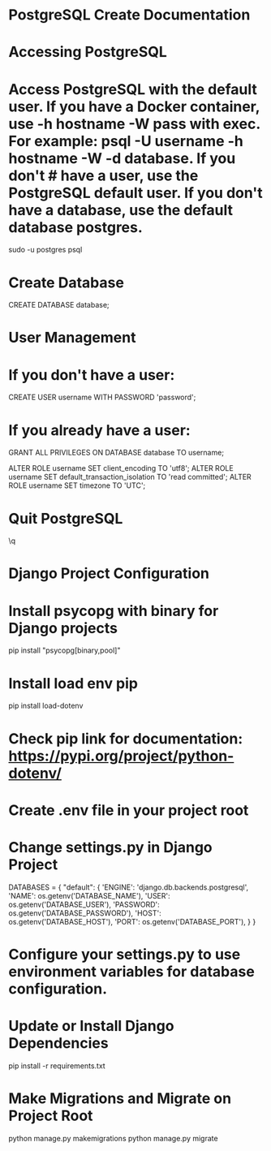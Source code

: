 # PostgreSQL Create Documentation

# Accessing PostgreSQL

# Access PostgreSQL with the default user. If you have a Docker container, use -h hostname -W pass with exec. For example: psql -U username -h hostname -W -d database. If you don't # have a user, use the PostgreSQL default user. If you don't have a database, use the default database postgres.

sudo -u postgres psql

# Create Database

CREATE DATABASE database;

# User Management

# If you don't have a user:

CREATE USER username WITH PASSWORD 'password';

# If you already have a user:

GRANT ALL PRIVILEGES ON DATABASE database TO username;

ALTER ROLE username SET client_encoding TO 'utf8';
ALTER ROLE username SET default_transaction_isolation TO 'read committed';
ALTER ROLE username SET timezone TO 'UTC';

# Quit PostgreSQL

\q

# Django Project Configuration

# Install psycopg with binary for Django projects

pip install "psycopg[binary,pool]"

# Install load env pip

pip install load-dotenv

# Check pip link for documentation: https://pypi.org/project/python-dotenv/

# Create .env file in your project root

# Change settings.py in Django Project

DATABASES = {
    "default": {
        'ENGINE': 'django.db.backends.postgresql',
        'NAME': os.getenv('DATABASE_NAME'),
        'USER': os.getenv('DATABASE_USER'),
        'PASSWORD': os.getenv('DATABASE_PASSWORD'),
        'HOST': os.getenv('DATABASE_HOST'),
        'PORT': os.getenv('DATABASE_PORT'),
    }
}

# Configure your settings.py to use environment variables for database configuration.

# Update or Install Django Dependencies

pip install -r requirements.txt

# Make Migrations and Migrate on Project Root

python manage.py makemigrations
python manage.py migrate
